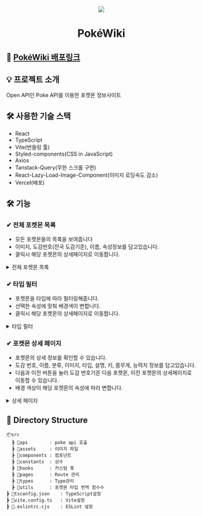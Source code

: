 <div align="center">
 <img src="https://pok-wiki.vercel.app/assets/pokewiki-Ds_gndIL.png"/>
  <h1>PokéWiki</h1>
</div>

## 📎 [PokéWiki 배포링크](https://pok-wiki.vercel.app/)


## 💡 프로젝트 소개
Open API인 Poke API를 이용한 포켓몬 정보사이트


## 🛠 사용한 기술 스택

- React
- TypeScript
- Vite(번들링 툴)
- Styled-components(CSS in JavaScript)
- Axios
- Tanstack-Query(무한 스크롤 구현)
- React-Lazy-Load-Image-Component(이미지 로딩속도 감소)
- Vercel(배포)

## 🛠 기능
### ✔︎ 전체 포켓몬 목록 
- 모든 포켓몬들의 목록을 보여줍니다
- 이미지, 도감번호(전국 도감기준), 이름, 속성정보를 담고있습니다.
- 클릭시 해당 포켓몬의 상세페이지로 이동합니다.
<details markdown="1">
<summary>전체 포켓몬 목록</summary>

 ![123123](https://github.com/geun99/Pok-Wiki/assets/150868973/a91c70ad-b95f-4f07-8102-23d13afd9524)

 ![312312312312](https://github.com/geun99/Pok-Wiki/assets/150868973/f0f5890d-c7d5-429e-bb60-7ae73ebb3a8e)




</details>

### ✔︎ 타입 필터
- 포켓몬을 타입에 따라 필터링해줍니다.
- 선택한 속성에 맞춰 배경색이 변합니다.
- 클릭시 해당 포켓몬의 상세페이지로 이동합니다.
<details markdown="1">
<summary>타입 필터</summary>
 
![2341241](https://github.com/geun99/Pok-Wiki/assets/150868973/43388e88-88e9-45a7-97e6-c6c14012bfe4)

![타입필터무한스크롤](https://github.com/geun99/Pok-Wiki/assets/150868973/9771d720-51f7-4a54-a8a7-d7a84fda4347)


</details>

### ✔︎ 포켓몬 상세 페이지
- 포켓몬의 상세 정보를 확인할 수 있습니다.
- 도감 번호, 이름, 분류, 이미지, 타입, 설명, 키, 몸무게, 능력치 정보를 담고있습니다.
- 다음과 이전 버튼을 눌러 도감 번호기준 다음 포켓몬, 이전 포켓몬의 상세페이지로 이동할 수 있습니다.
- 배경 색상이 해당 포켓몬의 속성에 따라 변합니다.
<details markdown="1">
<summary>상세 페이지</summary>
 
![](https://velog.velcdn.com/images/geun99/post/d44e496e-ffb9-4f8a-82ef-14bf022602ce/image.gif)
![상세페이지모바일](https://github.com/geun99/Pok-Wiki/assets/150868973/5070f7d2-3a79-470d-a46c-f691853ece6f)

</details>


## 📁 Directory Structure
```
📦src
  ┣ 📂api		: poke api 호출
  ┣ 📂assets		: 이미지 파일
  ┣ 📂components	: 컴포넌트
  ┣ 📂constants	: 상수
  ┣ 📂hooks		: 커스텀 훅
  ┣ 📂pages		: Route 관리
  ┣ 📂types		: Type관리
  ┣ 📂utils		: 포켓몬 타입 번역 함수수
┣ 📜tsconfig.json	: TypeScript설정
┣ 📜vite.config.ts	: Vite설정
┣ 📜.eslintrc.cjs 	: ESLint 설정
```



